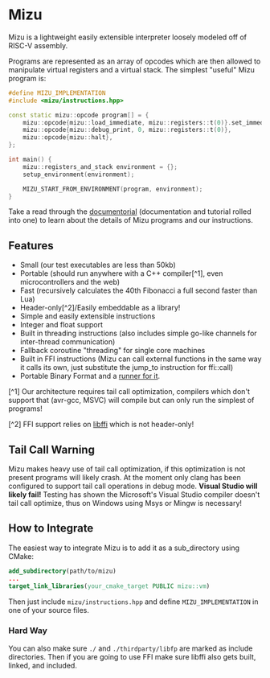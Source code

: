 # Mizu

Mizu is a lightweight easily extensible interpreter loosely modeled off of RISC-V assembly.

Programs are represented as an array of opcodes which are then allowed to manipulate virtual registers and a virtual stack.
The simplest "useful" Mizu program is:

```cpp
#define MIZU_IMPLEMENTATION
#include <mizu/instructions.hpp>

const static mizu::opcode program[] = {
    mizu::opcode{mizu::load_immediate, mizu::registers::t(0)}.set_immediate(40),
    mizu::opcode{mizu::debug_print, 0, mizu::registers::t(0)},
    mizu::opcode{mizu::halt},
};

int main() {
    mizu::registers_and_stack environment = {};
    setup_environment(environment);

    MIZU_START_FROM_ENVIRONMENT(program, environment);
}
```

Take a read through the [documentorial](https://joshuadahlunr.github.io/MizuVM/) (documentation and tutorial rolled into one) to learn about the details of Mizu programs and our instructions.

## Features

* Small (our test executables are less than 50kb)
* Portable (should run anywhere with a C++ compiler[^1], even microcontrollers and the web)
* Fast (recursively calculates the 40th Fibonacci a full second faster than Lua)
* Header-only[^2]/Easily embeddable as a library!
* Simple and easily extensible instructions
* Integer and float support
* Built in threading instructions (also includes simple go-like channels for inter-thread communication)
* Fallback coroutine "threading" for single core machines
* Built in FFI instructions (Mizu can call external functions in the same way it calls its own, just substitute the jump_to instruction for ffi::call)
* Portable Binary Format and a [runner for it](https://github.com/joshuadahlunr/mizurunner).

[^1] Our architecture requires tail call optimization, compilers which don't support that (avr-gcc, MSVC) will compile but can only run the simplest of programs!

[^2] FFI support relies on [libffi](https://github.com/libffi/libffi) which is not header-only!

## Tail Call Warning

Mizu makes heavy use of tail call optimization, if this optimization is not present programs will likely crash.
At the moment only clang has been configured to support tail call operations in debug mode.
**Visual Studio will likely fail!** Testing has shown the Microsoft's Visual Studio compiler doesn't tail call optimize, thus on Windows using Msys or Mingw is necessary!

## How to Integrate

The easiest way to integrate Mizu is to add it as a sub_directory using CMake:

```cmake
add_subdirectory(path/to/mizu)
...
target_link_libraries(your_cmake_target PUBLIC mizu::vm)
```

Then just include `mizu/instructions.hpp` and define `MIZU_IMPLEMENTATION` in one of your source files.

### Hard Way

You can also make sure `./` and `./thirdparty/libfp` are marked as include directories. Then if you are going to use FFI make sure libffi also gets built, linked, and included.
